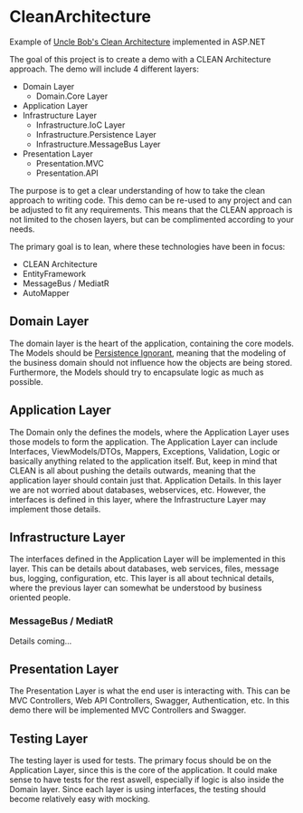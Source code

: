 # CleanArchitecture
Example of [Uncle Bob's Clean Architecture](https://blog.cleancoder.com/uncle-bob/2012/08/13/the-clean-architecture.html "Uncle Bob's Clean Architecture") implemented in ASP.NET

The goal of this project is to create a demo with a CLEAN Architecture approach. 
The demo will include 4 different layers:

* Domain Layer
  * Domain.Core Layer 
* Application Layer
* Infrastructure Layer
  * Infrastructure.IoC Layer
  * Infrastructure.Persistence Layer
  * Infrastructure.MessageBus Layer
* Presentation Layer
  * Presentation.MVC
  * Presentation.API

The purpose is to get a clear understanding of how to take the clean approach to writing code. This demo can be re-used to any project and 
can be adjusted to fit any requirements. This means that the CLEAN approach is not limited to the chosen layers, but can be complimented according to your needs.

The primary goal is to lean, where these technologies have been in focus:
* CLEAN Architecture
* EntityFramework
* MessageBus / MediatR
* AutoMapper

## Domain Layer
The domain layer is the heart of the application, containing the core models. 
The Models should be [Persistence Ignorant](https://deviq.com/principles/persistence-ignorance), meaning that the modeling of the business domain should not influence how the objects are being stored. Furthermore, the Models should try to encapsulate logic as much as possible. 

## Application Layer
The Domain only the defines the models, where the Application Layer uses those models to form the application.
The Application Layer can include Interfaces, ViewModels/DTOs, Mappers, Exceptions, Validation, Logic or basically anything related to the application itself. 
But, keep in mind that CLEAN is all about pushing the details outwards, meaning that the application layer should contain just that. Application Details. In this layer we are not worried about databases, webservices, etc. However, the interfaces is defined in this layer, where the Infrastructure Layer may implement those details.

## Infrastructure Layer
The interfaces defined in the Application Layer will be implemented in this layer. This can be details about databases, web services, files, message bus, logging, configuration, etc. This layer is all about technical details, where the previous layer can somewhat be understood by business oriented people. 

### MessageBus / MediatR
Details coming...

## Presentation Layer
The Presentation Layer is what the end user is interacting with. This can be MVC Controllers, Web API Controllers, Swagger, Authentication, etc. 
In this demo there will be implemented MVC Controllers and Swagger.

## Testing Layer
The testing layer is used for tests. The primary focus should be on the Application Layer, since this is the core of the application. 
It could make sense to have tests for the rest aswell, especially if logic is also inside the Domain layer.
Since each layer is using interfaces, the testing should become relatively easy with mocking.
